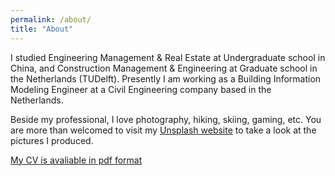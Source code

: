 ```yaml
---
permalink: /about/
title: "About"
---
```


I studied Engineering Management & Real Estate at Undergraduate school in
 China, and Construction Management & Engineering at Graduate school in the
  Netherlands (TUDelft). Presently I am working as a Building Information
   Modeling Engineer at a Civil Engineering company based in the Netherlands. 
   
Beside my professional, I love photography, hiking, skiing, gaming, etc. You
 are more than welcomed to visit my [Unsplash website](https://unsplash.com/@lizzyzhou_13)
   to take a look at the pictures I produced.
   
[My CV is avaliable in pdf format](https://lizzyzhou-13.github.io/lizzy_zhou/CV_ZHOU.pdf)